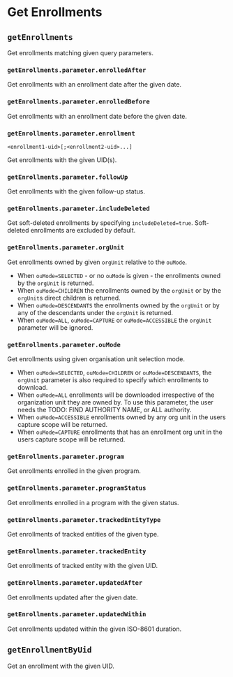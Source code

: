 # Get Enrollments

## `getEnrollments`

Get enrollments matching given query parameters.

### `getEnrollments.parameter.enrolledAfter`

Get enrollments with an enrollment date after the given date.

### `getEnrollments.parameter.enrolledBefore`

Get enrollments with an enrollment date before the given date.

### `getEnrollments.parameter.enrollment`

`<enrollment1-uid>[;<enrollment2-uid>...]`

Get enrollments with the given UID(s).

### `getEnrollments.parameter.followUp`

Get enrollments with the given follow-up status.

### `getEnrollments.parameter.includeDeleted`

Get soft-deleted enrollments by specifying `includeDeleted=true`. Soft-deleted enrollments are excluded by default.

### `getEnrollments.parameter.orgUnit`

Get enrollments owned by given `orgUnit` relative to the `ouMode`. 
- When `ouMode=SELECTED` - or no `ouMode` is given - the enrollments owned by the `orgUnit` is returned.
- When `ouMode=CHILDREN` the enrollments owned by the `orgUnit` or by the `orgUnit`s direct children is returned.
- When `ouMode=DESCENDANTS` the enrollments owned by the `orgUnit` or by any of the descendants under the `orgUnit` is returned.
- When `ouMode=ALL`, `ouMode=CAPTURE` or `ouMode=ACCESSIBLE` the `orgUnit` parameter will be ignored.

### `getEnrollments.parameter.ouMode`

Get enrollments using given organisation unit selection mode.
- When `ouMode=SELECTED`, `ouMode=CHILDREN` or `ouMode=DESCENDANTS`, the `orgUnit` parameter is also required to specify which enrollments to download.
- When `ouMode=ALL` enrollments will be downloaded irrespective of the organization unit they are owned by. To use this parameter, the user needs the TODO: FIND AUTHORITY NAME, or ALL authority.
- When `ouMode=ACCESSIBLE` enrollments owned by any org unit in the users capture scope will be returned.
- When `ouMode=CAPTURE` enrollments that has an enrollment org unit in the users capture scope will be returned.

### `getEnrollments.parameter.program`

Get enrollments enrolled in the given program.

### `getEnrollments.parameter.programStatus`

Get enrollments enrolled in a program with the given status.

### `getEnrollments.parameter.trackedEntityType`

Get enrollments of tracked entities of the given type.

### `getEnrollments.parameter.trackedEntity`

Get enrollments of tracked entity with the given UID.

### `getEnrollments.parameter.updatedAfter`

Get enrollments updated after the given date.

### `getEnrollments.parameter.updatedWithin`

Get enrollments updated within the given ISO-8601 duration.

## `getEnrollmentByUid`

Get an enrollment with the given UID.

